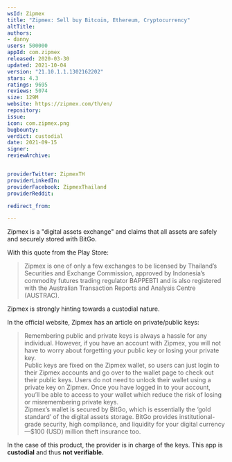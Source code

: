 ```yaml
---
wsId: Zipmex
title: "Zipmex: Sell buy Bitcoin, Ethereum, Cryptocurrency"
altTitle: 
authors:
- danny
users: 500000
appId: com.zipmex
released: 2020-03-30
updated: 2021-10-04
version: "21.10.1.1.1302162202"
stars: 4.3
ratings: 9695
reviews: 5074
size: 129M
website: https://zipmex.com/th/en/
repository: 
issue: 
icon: com.zipmex.png
bugbounty: 
verdict: custodial
date: 2021-09-15
signer: 
reviewArchive:


providerTwitter: ZipmexTH
providerLinkedIn: 
providerFacebook: ZipmexThailand
providerReddit: 

redirect_from:

---
```



Zipmex is a "digital assets exchange" and claims that all assets are safely and securely stored with BitGo.

With this quote from the Play Store:

> Zipmex is one of only a few exchanges to be licensed by Thailand’s Securities and Exchange Commission, approved by Indonesia’s commodity futures trading regulator BAPPEBTI and is also registered with the Australian Transaction Reports and Analysis Centre (AUSTRAC).

Zipmex is strongly hinting towards a custodial nature.

In the official website, Zipmex has an article on private/public keys:

> Remembering public and private keys is always a hassle for any individual. However, if you have an account with Zipmex, you will not have to worry about forgetting your public key or losing your private key.<br>
Public keys are fixed on the Zipmex wallet, so users can just login to their Zipmex accounts and go over to the wallet page to check out their public keys. Users do not need to unlock their wallet using a private key on Zipmex. Once you have logged in to your account, you’ll be able to access to your wallet which reduce the risk of losing or misremembering private keys. <br>
Zipmex’s wallet is secured by BitGo, which is essentially the ‘gold standard’ of the digital assets storage. BitGo  provides institutional-grade security, high compliance, and liquidity for your digital currency—$100 (USD) million theft insurance too.

In the case of this product, the provider is in charge of the keys. This app is **custodial** and thus **not verifiable.**